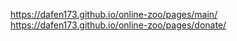 https://dafen173.github.io/online-zoo/pages/main/   
https://dafen173.github.io/online-zoo/pages/donate/